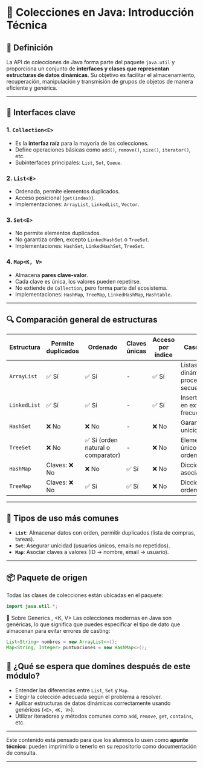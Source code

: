 # 📘 Colecciones en Java: Introducción Técnica

## 📌 Definición

La API de colecciones de Java forma parte del paquete `java.util` y proporciona un conjunto de **interfaces y clases que representan estructuras de datos dinámicas**. Su objetivo es facilitar el almacenamiento, recuperación, manipulación y transmisión de grupos de objetos de manera eficiente y genérica.

---

## 🔰 Interfaces clave

### 1. `Collection<E>`

- Es la **interfaz raíz** para la mayoría de las colecciones.
- Define operaciones básicas como `add()`, `remove()`, `size()`, `iterator()`, etc.
- Subinterfaces principales: `List`, `Set`, `Queue`.

### 2. `List<E>`

- Ordenada, permite elementos duplicados.
- Acceso posicional (`get(index)`).
- Implementaciones: `ArrayList`, `LinkedList`, `Vector`.

### 3. `Set<E>`

- No permite elementos duplicados.
- No garantiza orden, excepto `LinkedHashSet` o `TreeSet`.
- Implementaciones: `HashSet`, `LinkedHashSet`, `TreeSet`.

### 4. `Map<K, V>`

- Almacena **pares clave-valor**.
- Cada clave es única, los valores pueden repetirse.
- No extiende de `Collection`, pero forma parte del ecosistema.
- Implementaciones: `HashMap`, `TreeMap`, `LinkedHashMap`, `Hashtable`.

---

## 🔍 Comparación general de estructuras

| Estructura   | Permite duplicados | Ordenado                           | Claves únicas | Acceso por índice | Casos de uso                                 |
| ------------ | ------------------ | ---------------------------------- | ------------- | ----------------- | -------------------------------------------- |
| `ArrayList`  | ✅ Sí              | ✅ Sí                              | -             | ✅ Sí             | Listas dinámicas, procesamiento secuencial   |
| `LinkedList` | ✅ Sí              | ✅ Sí                              | -             | ✅ Sí             | Insertar/eliminar en extremos frecuentemente |
| `HashSet`    | ❌ No              | ❌ No                              | -             | ❌ No             | Garantizar unicidad                          |
| `TreeSet`    | ❌ No              | ✅ Sí (orden natural o comparator) | -             | ❌ No             | Elementos únicos ordenados                   |
| `HashMap`    | Claves: ❌ No      | ❌ No                              | ✅ Sí         | ❌ No             | Diccionarios, asociaciones                   |
| `TreeMap`    | Claves: ❌ No      | ✅ Sí                              | ✅ Sí         | ❌ No             | Diccionarios ordenados                       |

---

## 🧪 Tipos de uso más comunes

- **`List`**: Almacenar datos con orden, permitir duplicados (lista de compras, tareas).
- **`Set`**: Asegurar unicidad (usuarios únicos, emails no repetidos).
- **`Map`**: Asociar claves a valores (ID → nombre, email → usuario).

---

## 📦 Paquete de origen

Todas las clases de colecciones están ubicadas en el paquete:

```java
import java.util.*;
```

🔐 Sobre Generics <E>, <K, V>
Las colecciones modernas en Java son genéricas, lo que significa que puedes especificar el tipo de dato que almacenan para evitar errores de casting:

```java
List<String> nombres = new ArrayList<>();
Map<String, Integer> puntuaciones = new HashMap<>();
```

## 🧠 ¿Qué se espera que domines después de este módulo?

- Entender las diferencias entre `List`, `Set` y `Map`.
- Elegir la colección adecuada según el problema a resolver.
- Aplicar estructuras de datos dinámicas correctamente usando genéricos (`<E>`, `<K, V>`).
- Utilizar iteradores y métodos comunes como `add`, `remove`, `get`, `contains`, etc.

---

Este contenido está pensado para que los alumnos lo usen como **apunte técnico**: pueden imprimirlo o tenerlo en su repositorio como documentación de consulta.

---

